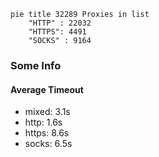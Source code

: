 
```mermaid
pie title 32289 Proxies in list
    "HTTP" : 22032
    "HTTPS": 4491
    "SOCKS" : 9164
```

### Some Info
#### Average Timeout

- mixed: 3.1s
- http: 1.6s
- https: 8.6s
- socks: 6.5s